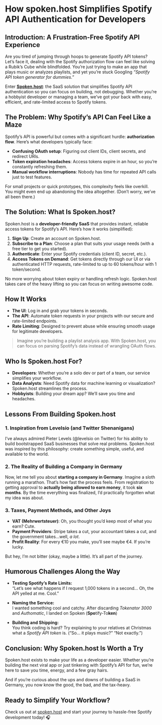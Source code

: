 # How spoken.host Simplifies Spotify API Authentication for Developers

## Introduction: A Frustration-Free Spotify API Experience
Are you tired of jumping through hoops to generate Spotify API tokens? Let’s face it, dealing with the Spotify authorization flow can feel like solving a Rubik’s Cube while blindfolded. You’re just trying to make an app that plays music or analyzes playlists, and yet you’re stuck Googling *“Spotify API token generator for dummies.”*

Enter **[Spoken.host](https://spoken.host)**: the SaaS solution that simplifies Spotify API authentication so you can focus on building, not debugging. Whether you’re a hobbyist developer or managing a team, we’ve got your back with easy, efficient, and rate-limited access to Spotify tokens.

## The Problem: Why Spotify’s API Can Feel Like a Maze
Spotify’s API is powerful but comes with a significant hurdle: **authorization flow**. Here’s what developers typically face:
- **Confusing OAuth setup**: Figuring out client IDs, client secrets, and redirect URIs.
- **Token expiration headaches**: Access tokens expire in an hour, so you’re constantly refreshing them.
- **Manual workflow interruptions**: Nobody has time for repeated API calls just to test features.

For small projects or quick prototypes, this complexity feels like overkill. You might even end up abandoning the idea altogether. (Don’t worry, we’ve all been there.)

## The Solution: What Is Spoken.host?
Spoken.host is a **developer-friendly SaaS** that provides instant, reliable access tokens for Spotify’s API. Here’s how it works (simplified):
1. **Sign Up**: Create an account on Spoken.host.  
2. **Subscribe to a Plan**: Choose a plan that suits your usage needs (with a free tier to get you started).  
3. **Authenticate**: Enter your Spotify credentials (client ID, secret, etc.).  
4. **Access Tokens on Demand**: Get tokens directly through our UI or via authenticated HTTP requests, rate-limited to up to 60 tokens/hour with 1 token/second.

No more worrying about token expiry or handling refresh logic. Spoken.host takes care of the heavy lifting so you can focus on writing awesome code.

## How It Works
- **The UI**: Log in and grab your tokens in seconds.  
- **The API**: Automate token requests in your projects with our secure and rate-limited endpoints.  
- **Rate Limiting**: Designed to prevent abuse while ensuring smooth usage for legitimate developers.  

> Imagine you’re building a playlist analysis app. With Spoken.host, you can focus on parsing Spotify’s data instead of wrangling OAuth flows.

## Who Is Spoken.host For?
- **Developers**: Whether you’re a solo dev or part of a team, our service simplifies your workflow.  
- **Data Analysts**: Need Spotify data for machine learning or visualization? Spoken.host streamlines the process.  
- **Hobbyists**: Building your dream app? We’ll save you time and headaches.  

## Lessons From Building Spoken.host

### 1. Inspiration from Levelsio (and Twitter Shenanigans)
I’ve always admired Pieter Levels (@levelsio on Twitter) for his ability to build bootstrapped SaaS businesses that solve real problems. Spoken.host was inspired by this philosophy: create something simple, useful, and available to the world.

### 2. The Reality of Building a Company in Germany
Now, let me tell you about **starting a company in Germany**. Imagine a sloth running a marathon. That’s how fast the process feels. From registration to getting approval to **actually being allowed to earn money**, it took **six months**. By the time everything was finalized, I’d practically forgotten what my idea was about.

### 3. Taxes, Payment Methods, and Other Joys
- **VAT (Mehrwertsteuer)**: Oh, you thought you’d keep most of what you earn? Cute.  
- **Payment Providers**: Stripe takes a cut, your accountant takes a cut, and the government takes…well, *a lot*.  
- **Profit Reality**: For every €10 you make, you’ll see maybe €4. If you’re lucky.  

But hey, I’m not bitter (okay, maybe a little). It’s all part of the journey.

## Humorous Challenges Along the Way
- **Testing Spotify’s Rate Limits:**  
  “Let’s see what happens if I request 1,000 tokens in a second… Oh, the API yelled at me. Cool.”  

- **Naming the Service:**  
  I wanted something cool and catchy. After discarding *Tokenator 3000* and *Authomatic*, I landed on Spoken (**Spo**tify-To**ken**)

- **Building and Shipping:**  
  You think coding is hard? Try explaining to your relatives at Christmas what a *Spotify API token* is. (“So… it plays music?” “Not exactly.”)

## Conclusion: Why Spoken.host Is Worth a Try
Spoken.host exists to make your life as a developer easier. Whether you’re building the next viral app or just tinkering with Spotify’s API for fun, we’re here to save you time, energy, and a few gray hairs.

And if you’re curious about the ups and downs of building a SaaS in Germany, you now know the good, the bad, and the tax-heavy.

## Ready to Simplify Your Workflow?
Check us out at [spoken.host](https://spoken.host) and start your journey to hassle-free Spotify development today! 🎧
